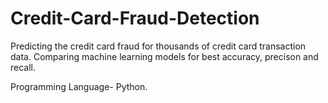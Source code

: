 # Credit-Card-Fraud-Detection

Predicting the credit card fraud for thousands of credit card transaction data. Comparing machine learning models for best accuracy, precison and recall.

Programming Language- Python.
